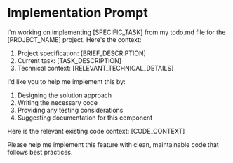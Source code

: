 # Implementation Prompt

I'm working on implementing [SPECIFIC_TASK] from my todo.md file for the [PROJECT_NAME] project. Here's the context:

1. Project specification: [BRIEF_DESCRIPTION]
2. Current task: [TASK_DESCRIPTION]
3. Technical context: [RELEVANT_TECHNICAL_DETAILS]

I'd like you to help me implement this by:
1. Designing the solution approach
2. Writing the necessary code
3. Providing any testing considerations
4. Suggesting documentation for this component

Here is the relevant existing code context:
[CODE_CONTEXT]

Please help me implement this feature with clean, maintainable code that follows best practices.
